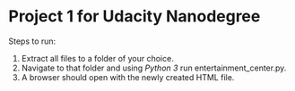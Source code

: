 # Project 1 for Udacity Nanodegree

Steps to run:

1. Extract all files to a folder of your choice.
2. Navigate to that folder and using *Python 3* run entertainment_center.py.
3. A browser should open with the newly created HTML file.